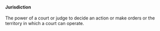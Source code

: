 ####  Jurisdiction

The power of a court or judge to decide an action or make orders or the
territory in which a court can operate.
